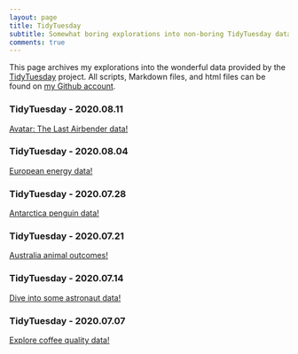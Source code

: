 ```yaml
---
layout: page
title: TidyTuesday
subtitle: Somewhat boring explorations into non-boring TidyTuesday data.
comments: true
---
```


This page archives my explorations into the wonderful data provided by the [TidyTuesday](https://github.com/rfordatascience/tidytuesday) project.
All scripts, Markdown files, and html files can be found on [my Github account](https://github.com/dmolitor).

### TidyTuesday - 2020.08.11 ###
[Avatar: The Last Airbender data!](https://rawcdn.githack.com/dmolitor/dmolitor.github.io/07a90aeacf60990d22056407cb3a244bcde18bfc/_data/tidy_tuesday_8.11.2020.html)

### TidyTuesday - 2020.08.04 ###
[European energy data!](https://rawcdn.githack.com/dmolitor/dmolitor.github.io/a53bf98c01ea7c322000bcd34cea73c8bc31ee29/_data/tidy_tuesday_8.4.2020.html)

### TidyTuesday - 2020.07.28 ###
[Antarctica penguin data!](https://rawcdn.githack.com/dmolitor/dmolitor.github.io/80c14e9da6b2cc64d67ee6e92d04731de2b23407/_data/tidy_tuesday_7.28.2020.html)

### TidyTuesday - 2020.07.21 ###
[Australia animal outcomes!](https://rawcdn.githack.com/dmolitor/dmolitor.github.io/80c14e9da6b2cc64d67ee6e92d04731de2b23407/_data/tidy_tuesday_7.21.2020.html)

### TidyTuesday - 2020.07.14 ###
[Dive into some astronaut data!](https://rawcdn.githack.com/dmolitor/dmolitor.github.io/80c14e9da6b2cc64d67ee6e92d04731de2b23407/_data/tidy_tuesday_7.14.2020.html)

### TidyTuesday - 2020.07.07 ###
[Explore coffee quality data!](https://rawcdn.githack.com/dmolitor/dmolitor.github.io/80c14e9da6b2cc64d67ee6e92d04731de2b23407/_data/tidy_tuesday_7.7.2020.html)
